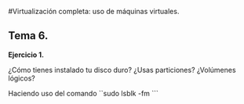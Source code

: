 #Virtualización completa: uso de máquinas virtuales. 

## Tema 6.

**Ejercicio 1.** 

¿Cómo tienes instalado tu disco duro? ¿Usas particiones? ¿Volúmenes lógicos?

Haciendo uso del comando ``sudo lsblk -fm ```
